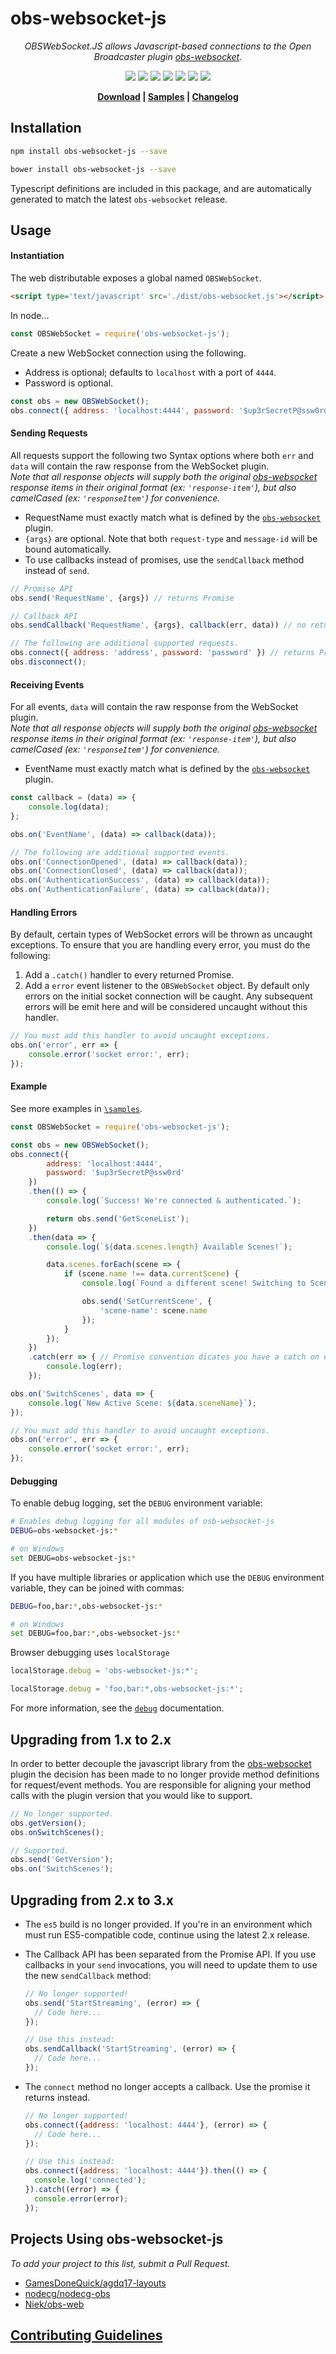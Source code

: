 # obs-websocket-js

<p align="center"><i>
OBSWebSocket.JS allows Javascript-based connections to the Open Broadcaster plugin <a href="https://github.com/Palakis/obs-websocket">obs-websocket</a>.
</i></p>

<p align="center">
  <a href="https://travis-ci.org/haganbmj/obs-websocket-js"><img src="https://img.shields.io/travis/haganbmj/obs-websocket-js/master.svg?style=flat"></a>
  <a href="https://coveralls.io/github/haganbmj/obs-websocket-js?branch=master"><img src="https://coveralls.io/repos/github/haganbmj/obs-websocket-js/badge.svg?branch=master"></a>
  <a href="https://libraries.io/bower/obs-websocket-js"><img src="https://img.shields.io/bower/v/obs-websocket-js.svg?style=flat"></a>
  <a href="https://www.npmjs.com/package/obs-websocket-js"><img src="https://img.shields.io/npm/v/obs-websocket-js.svg?style=flat"></a>
  <a href="https://www.npmjs.com/package/obs-websocket-js"><img src="https://img.shields.io/npm/dt/obs-websocket-js.svg"></a>
  <img src="https://img.shields.io/npm/l/obs-websocket-js.svg">
  <a href="https://greenkeeper.io/"><img src="https://badges.greenkeeper.io/haganbmj/obs-websocket-js.svg"></a>
</p>

<p align="center"><b>
  <a href="https://raw.githubusercontent.com/haganbmj/obs-websocket-js/gh-pages/dist/obs-websocket.js">Download</a> |
  <a href="https://github.com/haganbmj/obs-websocket-js/tree/master/samples">Samples</a> |
  <a href="https://github.com/haganbmj/obs-websocket-js/blob/gh-pages/CHANGELOG.md">Changelog</a>
</b></p>

## Installation

```sh
npm install obs-websocket-js --save

bower install obs-websocket-js --save
```

Typescript definitions are included in this package, and are automatically generated to match the latest `obs-websocket` release.

## Usage
#### Instantiation
The web distributable exposes a global named `OBSWebSocket`.  

```html
<script type='text/javascript' src='./dist/obs-websocket.js'></script>
```

In node...  

```js
const OBSWebSocket = require('obs-websocket-js');
```

Create a new WebSocket connection using the following.
- Address is optional; defaults to `localhost` with a port of `4444`.  
- Password is optional.  

```js
const obs = new OBSWebSocket();
obs.connect({ address: 'localhost:4444', password: '$up3rSecretP@ssw0rd' });
```

#### Sending Requests
All requests support the following two Syntax options where both `err` and `data` will contain the raw response from the WebSocket plugin.  
_Note that all response objects will supply both the original [obs-websocket][link-obswebsocket] response items in their original format (ex: `'response-item'`), but also camelCased (ex: `'responseItem'`) for convenience._  
- RequestName must exactly match what is defined by the [`obs-websocket`][link-obswebsocket] plugin.  
- `{args}` are optional. Note that both `request-type` and `message-id` will be bound automatically.  
- To use callbacks instead of promises, use the `sendCallback` method instead of `send`.

```js
// Promise API
obs.send('RequestName', {args}) // returns Promise

// Callback API
obs.sendCallback('RequestName', {args}, callback(err, data)) // no return value

// The following are additional supported requests.
obs.connect({ address: 'address', password: 'password' }) // returns Promise
obs.disconnect();
```

#### Receiving Events
For all events, `data` will contain the raw response from the WebSocket plugin.  
_Note that all response objects will supply both the original [obs-websocket][link-obswebsocket] response items in their original format (ex: `'response-item'`), but also camelCased (ex: `'responseItem'`) for convenience._  
- EventName must exactly match what is defined by the [`obs-websocket`][link-obswebsocket] plugin.

```js
const callback = (data) => {
	console.log(data);
};

obs.on('EventName', (data) => callback(data));

// The following are additional supported events.
obs.on('ConnectionOpened', (data) => callback(data));
obs.on('ConnectionClosed', (data) => callback(data));
obs.on('AuthenticationSuccess', (data) => callback(data));
obs.on('AuthenticationFailure', (data) => callback(data));
```

#### Handling Errors
By default, certain types of WebSocket errors will be thrown as uncaught exceptions.
To ensure that you are handling every error, you must do the following:
1. Add a `.catch()` handler to every returned Promise.
2. Add a `error` event listener to the `OBSWebSocket` object. By default only errors on the initial socket connection will be caught. Any subsequent errors will be emit here and will be considered uncaught without this handler.

```js
// You must add this handler to avoid uncaught exceptions.
obs.on('error', err => {
    console.error('socket error:', err);
});
```

#### Example
See more examples in [`\samples`](samples).
```js
const OBSWebSocket = require('obs-websocket-js');

const obs = new OBSWebSocket();
obs.connect({
        address: 'localhost:4444',
        password: '$up3rSecretP@ssw0rd'
    })
    .then(() => {
        console.log(`Success! We're connected & authenticated.`);

        return obs.send('GetSceneList');
    })
    .then(data => {
        console.log(`${data.scenes.length} Available Scenes!`);

        data.scenes.forEach(scene => {
            if (scene.name !== data.currentScene) {
                console.log(`Found a different scene! Switching to Scene: ${scene.name}`);

                obs.send('SetCurrentScene', {
                    'scene-name': scene.name
                });
            }
        });
    })
    .catch(err => { // Promise convention dicates you have a catch on every chain.
        console.log(err);
    });

obs.on('SwitchScenes', data => {
    console.log(`New Active Scene: ${data.sceneName}`);
});

// You must add this handler to avoid uncaught exceptions.
obs.on('error', err => {
    console.error('socket error:', err);
});
```

#### Debugging
To enable debug logging, set the `DEBUG` environment variable:

```sh
# Enables debug logging for all modules of osb-websocket-js
DEBUG=obs-websocket-js:*

# on Windows
set DEBUG=obs-websocket-js:*
```

If you have multiple libraries or application which use the `DEBUG` environment variable, they can be joined with commas:

```sh
DEBUG=foo,bar:*,obs-websocket-js:*

# on Windows
set DEBUG=foo,bar:*,obs-websocket-js:*
```

Browser debugging uses `localStorage`

```js
localStorage.debug = 'obs-websocket-js:*';

localStorage.debug = 'foo,bar:*,obs-websocket-js:*';
```

For more information, see the [`debug`][link-debug] documentation.

## Upgrading from 1.x to 2.x
In order to better decouple the javascript library from the [obs-websocket][link-obswebsocket] plugin the decision has been made to no longer provide method definitions for request/event methods. You are responsible for aligning your method calls with the plugin version that you would like to support.

```js
// No longer supported.
obs.getVersion();
obs.onSwitchScenes();

// Supported.
obs.send('GetVersion');
obs.on('SwitchScenes');
```

## Upgrading from 2.x to 3.x
- The `es5` build is no longer provided. If you're in an environment which must run ES5-compatible code, continue using the latest 2.x release.
- The Callback API has been separated from the Promise API. If you use callbacks in your `send` invocations, you will need to update them to use the new `sendCallback` method:

  ```js
  // No longer supported!
  obs.send('StartStreaming', (error) => {
    // Code here...
  });

  // Use this instead:
  obs.sendCallback('StartStreaming', (error) => {
    // Code here...
  });
  ```

- The `connect` method no longer accepts a callback. Use the promise it returns instead.

  ```js
  // No longer supported!
  obs.connect({address: 'localhost: 4444'}, (error) => {
    // Code here...
  });

  // Use this instead:
  obs.connect({address: 'localhost: 4444'}).then(() => {
    console.log('connected');
  }).catch((error) => {
    console.error(error);
  });
  ```

## Projects Using **obs-websocket-js**
_To add your project to this list, submit a Pull Request._
- [GamesDoneQuick/agdq17-layouts](https://github.com/GamesDoneQuick/agdq17-layouts)
- [nodecg/nodecg-obs](https://github.com/nodecg/nodecg-obs)
- [Niek/obs-web](https://github.com/Niek/obs-web)

## [Contributing Guidelines][link-contributing]



  [badge-build-status]: https://img.shields.io/travis/haganbmj/obs-websocket-js/master.svg?style=flat "Travis Status"
  [badge-tag]: https://img.shields.io/github/tag/haganbmj/obs-websocket-js.svg?style=flat "Latest Tag"
  [badge-release]: https://img.shields.io/github/release/haganbmj/obs-websocket-js.svg?style=flat "Latest Release"
  [badge-coveralls]: https://coveralls.io/repos/github/haganbmj/obs-websocket-js/badge.svg?branch=master "Coveralls Status"
  [badge-npm-downloads]: https://img.shields.io/npm/dt/obs-websocket-js.svg "NPM Downloads"

  [link-obswebsocket]: https://github.com/Palakis/obs-websocket "OBS WebSocket Plugin"
  [link-Travis-CI]: https://travis-ci.org/haganbmj/obs-websocket-js "Travis CI"
  [link-Coveralls]: https://coveralls.io/github/haganbmj/obs-websocket-js?branch=master "Coveralls"
  [link-releases]:  https://github.com/haganbmj/obs-websocket-js/releases "obs-websocket-js Releases"
  [link-tags]: https://github.com/haganbmj/obs-websocket-js/tags "obs-websocket-js Tags"
  [link-download]: https://raw.githubusercontent.com/haganbmj/obs-websocket-js/gh-pages/dist/obs-websocket.js "Download"
  [link-documentation]: https://github.com/haganbmj/obs-websocket-js/blob/gh-pages/DOCUMENTATION.md "Documentation"
  [link-samples]: https://github.com/haganbmj/obs-websocket-js/tree/master/samples "Samples"
  [link-changelog]: https://github.com/haganbmj/obs-websocket-js/blob/gh-pages/CHANGELOG.md "Changelog"
  [link-contributing]: .github/CONTRIBUTING.md "Contributing"
  [link-debug]: https://github.com/visionmedia/debug "Debug Documentation"
